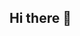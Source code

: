 ## Hi there 👋

<!--
**simonsinghal/simonsinghal** is a ✨ _special_ ✨ repository because its `README.md` (this file) appears on your GitHub profile.

- 👋 Hi, I’m Simon Singhal
- 👀 I’m a Full Stack Web Developer.
- 🤖 I’m currently learning new Technologies.
- 💻 I’m looking to collaborate on real world projects.
- 📲 You can reach out to me at simonsinghal17@gmail.com
- 📫 Check my portfolio: https://simonsinghal.github.io/my-portfolio/
- ⚡ Fun fact: I am an avid reader and love being a shutterbug. 
-->
